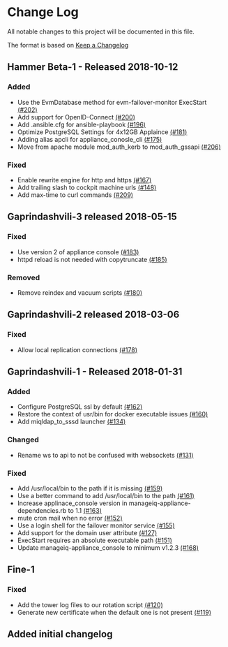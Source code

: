 # Change Log

All notable changes to this project will be documented in this file.

The format is based on [Keep a Changelog](http://keepachangelog.com/en/1.0.0/)


## Hammer Beta-1 - Released 2018-10-12

### Added
- Use the EvmDatabase method for evm-failover-monitor ExecStart [(#202)](https://github.com/ManageIQ/manageiq-appliance/pull/202)
- Add support for OpenID-Connect [(#200)](https://github.com/ManageIQ/manageiq-appliance/pull/200)
- Add .ansible.cfg for ansible-playbook [(#196)](https://github.com/ManageIQ/manageiq-appliance/pull/196)
- Optimize PostgreSQL Settings for 4x12GB Applaince [(#181)](https://github.com/ManageIQ/manageiq-appliance/pull/181)
- Adding alias apcli for appliance_conosle_cli [(#175)](https://github.com/ManageIQ/manageiq-appliance/pull/175)
- Move from apache module mod_auth_kerb to mod_auth_gssapi [(#206)](https://github.com/ManageIQ/manageiq-appliance/pull/206)

### Fixed
- Enable rewrite engine for http and https [(#167)](https://github.com/ManageIQ/manageiq-appliance/pull/167)
- Add trailing slash to cockpit machine urls [(#148)](https://github.com/ManageIQ/manageiq-appliance/pull/148)
- Add max-time to curl commands [(#209)](https://github.com/ManageIQ/manageiq-appliance/pull/209)

## Gaprindashvili-3 released 2018-05-15

### Fixed
- Use version 2 of appliance console [(#183)](https://github.com/ManageIQ/manageiq-appliance/pull/183)
- httpd reload is not needed with copytruncate [(#185)](https://github.com/ManageIQ/manageiq-appliance/pull/185)

### Removed
- Remove reindex and vacuum scripts [(#180)](https://github.com/ManageIQ/manageiq-appliance/pull/180)

## Gaprindashvili-2 released 2018-03-06

### Fixed
- Allow local replication connections [(#178)](https://github.com/ManageIQ/manageiq-appliance/pull/178)

## Gaprindashvili-1 - Released 2018-01-31

### Added
- Configure PostgreSQL ssl by default [(#162)](https://github.com/ManageIQ/manageiq-appliance/pull/162)
- Restore the context of usr/bin for docker executable issues [(#160)](https://github.com/ManageIQ/manageiq-appliance/pull/160)
- Add miqldap_to_sssd launcher [(#134)](https://github.com/ManageIQ/manageiq-appliance/pull/134)

### Changed
- Rename ws to api to not be confused with websockets [(#131)](https://github.com/ManageIQ/manageiq-appliance/pull/131)

### Fixed
- Add /usr/local/bin to the path if it is missing [(#159)](https://github.com/ManageIQ/manageiq-appliance/pull/159)
- Use a better command to add /usr/local/bin to the path [(#161)](https://github.com/ManageIQ/manageiq-appliance/pull/161)
- Increase applinace_console version in manageiq-appliance-dependencies.rb to 1.1 [(#163)](https://github.com/ManageIQ/manageiq-appliance/pull/163)
- mute cron mail when no error [(#152)](https://github.com/ManageIQ/manageiq-appliance/pull/152)
- Use a login shell for the failover monitor service [(#155)](https://github.com/ManageIQ/manageiq-appliance/pull/155)
- Add support for the domain user attribute [(#127)](https://github.com/ManageIQ/manageiq-appliance/pull/127)
- ExecStart requires an absolute executable path [(#151)](https://github.com/ManageIQ/manageiq-appliance/pull/151)
- Update manageiq-appliance_console to minimum v1.2.3 [(#168)](https://github.com/ManageIQ/manageiq-appliance/pull/168)

## Fine-1

### Fixed
- Add the tower log files to our rotation script [(#120)](https://github.com/ManageIQ/manageiq-appliance/pull/120)
- Generate new certificate when the default one is not present [(#119)](https://github.com/ManageIQ/manageiq-appliance/pull/119)

## Added initial changelog
